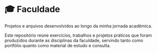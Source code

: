 # 🎓 Faculdade  

Projetos e arquivos desenvolvidos ao longo da minha jornada acadêmica.  

Este repositório reúne exercícios, trabalhos e projetos práticos que foram produzidos durante as disciplinas da faculdade, servindo tanto como portfólio quanto como material de estudo e consulta.  
